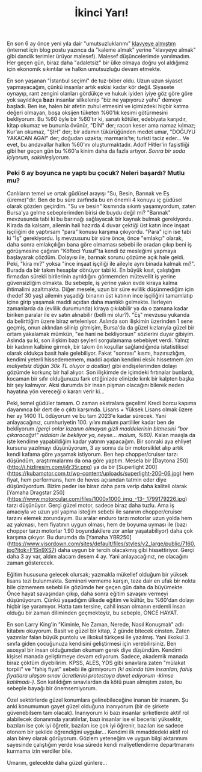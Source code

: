 ﻿---
layout: single
name: ikinci-yari
title: "İkinci Yarı!"
category: articles
---

En son 6 ay önce yeni yıla dair "umutsuzluklarımı" [klavyeye almıştım](https://aydinkabatas.github.io/articles/yeni-yila-girerken) (internet için blog postu yazınca da "kaleme almak" yerine "klavyeye almak" gibi dandik terimler ürüyor malesef). Malesef düşüncelerimde yanılmadım. Her geçen gün, biraz daha "adaletsiz" bir ülke olmaya doğru yol aldığımız için ekonomik sıkıntılar ve halkın umutsuzluğu devam etmekte.

En son yaşanan "İstanbul seçimi" de tuz-biber oldu. Uzun uzun siyaset yapmayacağım, çünkü insanlar artık eskisi kadar kör değil. Siyasete oynayıp, rant zengini olanları gördükçe ve hukuk iyiden iyiye göz göre göre yok sayıldıkça **bazı** insanlar silkelenip "biz ne yapıyoruz yahu" demeye başladı. Ben ise, halen bir afetin zuhul etmesini ve içimizdeki hiçbir katma değeri olmayan, boşa oksijen tüketen %60'lık kesimi götürmesini bekliyorum. Bu %60 öyle bir %60'tır ki, sanatı kötüler, edebiyata karşıdır, kitap okumaz ve bununla övünür, "DİN" der; racon keser ama namaz kılmaz; Kur'an okumaz, "ŞIH" der; bir adamın tükürüğünden medet umar, "DOĞUYU YAKACAN AGA!" der; doğudan uzakta; marmaris'te; turisti taciz eder... Ve evet, bu andavallar halkın %60'ını oluşturmaktadır. Adolf Hitler'in faşistliği gibi her geçen gün bu %60'a kinim daha da fazla artıyor. *Sonra bir soda içiyorum, sakinleşiyorum.*

### Peki 6 ay boyunca ne yaptı bu çocuk? Neleri başardı? Mutlu mu?

Canlıların temel ve ortak güdüsel arayışı "Su, Besin, Barınak ve Eş (üreme)"dir. Ben de bu süre zarfında bu en önemli 4 konuyu iç güdüsel olarak gözden geçirdim. "Su ve besin" kısmında sıkıntı yaşamıyordum, zaten Bursa'ya gelme sebeplerimden birisi de buydu değil mi? 
"Barınak" mevzusunda tabi ki bu barınağı sağlayacak bir kaynak bulmak gerekiyordu. Kirada da kalsam, ailemin hali hazırda 4 duvar çektiği üst katın ince inşaat işçiliğini de yaptırsam "para" konusu karşıma çıkıyordu. "Para" için ise tabi ki "İş" gerekiyordu. İş mevzusunu bir süre önce, önce "emlakçı" olarak, daha sonra emlakçılığın bana göre olmaması sebebi ile oradan çıkıp beni iş görüşmesine çağıran "Köfteci Yusuf"ta kendi öz mesleğimi yapmaya başlayarak çözdüm. Dolayısı ile, barınak sorunu çözüme açık hale geldi. Peki, "kira mı?" yoksa "ince inşaat işçiliği ile aileyle aynı binada kalmak mı?". Burada da bir takım hesaplar dönüyor tabi ki. En büyük kısıt, çalıştığım firmadan sürekli birilerinin ayrıldığını görmemden mütevellit iş yerine güvensizliğim olmakta. Bu sebeple, iş yerine yakın evde kiraya kalma ihtimalimi azaltmakta. Diğer mesele, uzun bir süre evlilik düşünmediğim için (hedef 30 yaş) ailemin yaşadığı binanın üst katının ince işçiliğini tamamlatıp içine girip yaşamak maddi açıdan daha mantıklı gelmekte. İlerleyen zamanlarda da (evlilik durumunda) kiraya çıkılabilir ya da o zamana kadar biriken paralar ile ev satın alınabilir (belli mi olur?).
"Eş" mevzusu yukarıda da belirttiğim üzere biraz erteleniyor. Aslında son ilişkimin üzerinden 1 sene geçmiş, onun aklından silinip gitmişim, Bursa'da da güzel kızlarıyla güzel bir ortam yakalamak mümkün, "ee hani ne bekliyorsun" sözlerini duyar gibiyim. Aslında şu ki, son ilişkim bazı şeyleri sorgulamama sebebiyet verdi. Yalnız bir kadının kalbine girmek, bir takım ön koşullar sağlandığında istatistiksel olarak oldukça basit hale gelebiliyor. Fakat "sonrası" kısmı, hazırsızlığım, kendimi yeterli hissedememem, maddi açıdan kendimi eksik hissetmem *(en maliyetsiz düğün 30k TL oluyor a dostlar)* gibi endişelerimden dolayı gözümde korkunç bir hal alıyor. Son ilişkimde de içimdeki fırtınalar bunlardı, kocaman bir sıfır olduğunuzu fark ettiğinizde elinizde kırık bir kalpten başka bir şey kalmıyor. Aksi durumda bir insan pişman olacağını bilerek neden hayatına yön vereceği o kararı verir ki...

Peki, temel güdüler tamam. O zaman ekstralara geçelim! Kredi borcu kapıma dayanınca bir dert de o çıktı karşımda. Lisans + Yüksek Lisans olmak üzere her ay 1400 TL ödüyorum ve bu tam 2023'e kadar sürecek. Yani anlayacağınız, cumhuriyetin 100. yılını malum partililer kadar ben de bekliyorum *(gerçi onlar lozanın olmayan gizli maddelerinin bitmesini "bor çıkaracağz!" nidaları ile bekliyor ya, neyse... malum, %60)*. Kalan maaşla da işte kendime yapabildiğim kadar yatırım yapacağım. Bir sonraki aya ehliyet kursuna yazılmayı düşünüyorum, 3 ay sonra da bir motorsiklet alıp artık kendi kafama göre yaşamak istiyorum. Ben hep chopper/cruiser tarzı düşündüm, araştırmalarımı da ona göre yaptım. Mesela bir [Daytona 250] (http://i.hizliresim.com/j4r35r.png) ya da bir [Superlight 200] (https://kubamotor.com.tr/wp-content/uploads/superlight-200-06.jpg) hem fiyat, hem performans, hem de heves açısından tatmin eder diye düşünüyordum. Bizim peder ise biraz daha para verip daha kaliteli olarak [Yamaha Dragstar 250] (https://www.motorcular.com/files/1000x1000_img_-13-_1799179226.jpg) tarzı düşünüyor. Gerçi güzel motor, sadece biraz daha tuzlu. Ama iş amacıyla ve uzun yol yapma isteğim sebebi ile sanırım chopper/cruiser tarzını elemek zorundayım. Bu aralar enduro tarzı motorlar uzun yolda hem az yakması, hem fiyatının uygun olması, hem de boyuma uyması ile (bazı chopper tarzı motorlar 1.90 boyundakilere zor anlar yaşatabiliyor) daha çok karşıma çıkıyor. Bu durumda da [Yamaha YBR250] (https://www.visordown.com/sites/default/files/styles/v2_large/public/7160.jpg?itok=F1Sn9XS7) daha uygun bir tercih olacakmış gibi hissettiriyor. Gerçi daha 3 ay var, aldım alacam desem 4 ay. Yani anlayacağınız, ne olacağını zaman gösterecek.

Eğitim hususuna gelecek olursak; yazmakla mükellef olduğum bir yüksek lisans tezi bulunmakta. Semineri vermeme karşın, teze dair en ufak bir nokta bile çizmemem sebebi ile gözümde her geçen gün daha da büyümekte. Önce hayat savaşından çıkıp, daha sonra eğitim savaşını vermeyi düşünüyorum. Çünkü yaşadığım ülkede eğitim ve kültür, bu %60'dan dolayı hiçbir işe yaramıyor. Hatta tam tersine, cahil insan olmanın erdemli insan olduğu bir zaman diliminden geçmekteyiz, bu sebeple, ÖNCE HAYAT.

En son Larry King'in "Kiminle, Ne Zaman, Nerede, Nasıl Konuşmalı" adlı kitabını okuyorum. Basit ve güzel bir kitap, 2 günde bitecek cinsten. Zaten yazımlar falan büyük puntolu ve ilkokul türkçesi ile yazılmış. Yani ilkokul 3. sınıfa giden çocuğunuza kendisini geliştirmesi için verebilirsiniz. Ben asosyal bir insan olduğumdan okumam gerek diye düşündüm. Kendimi kişisel manada geliştirmeye devam ediyorum. Sadece, akademik manada biraz çöktüm diyebilirim. KPSS, ALES, YDS gibi sınavlara zaten "mülakat torpili" ve "fahiş fiyat" sebebi ile girmiyorum *(ki aslında tüm insanları, fahiş fiyatlara ulaşan sınav ücretlerini protestoya davet ediyorum -kimse katılmadı-)*. Son katıldığım sınavlardan da kötü puan almıştım zaten, bu sebeple bayağı bir önemsemiyorum.

Özel sektörlerde güzel konumlara gelinebileceğine inanan bir insanım. Şu anki konumumun gayet güzel olduğuna inanıyorum (bir de şirkete güvenebilsem tam olacak). İnanıyorum ki bazı insanlar şirketlerde aktif rol alabilecek donanımda yaratılırlar, bazı insanlar ise el becerisi yüksektir, bazıları ise çok iyi öğretir, bazıları ise çok iyi öğrenir, bazıları ise sadece otonom bir şekilde öğrendiğini uygular... Kendimi ilk mmaddedeki aktif rol alan birey olarak görüyorum. Gözlem yeteneğim ve uygun bilgi aktarımım sayesinde çalıştığım yerde kısa sürede kendi maliyetlendirme departmanımı kurmama izin verdiler bile. 

Umarım, gelecekte daha güzel günlere...  